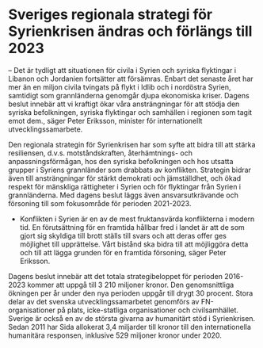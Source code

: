 # Sveriges regionala strategi för Syrienkrisen ändras och förlängs till 2023

– Det är tydligt att situationen för civila i Syrien och syriska flyktingar i Libanon och Jordanien fortsätter att försämras. Enbart det senaste året har mer än en miljon civila tvingats på flykt i Idlib och i nordöstra Syrien, samtidigt som grannländerna genomgår djupa ekonomiska kriser. Dagens beslut innebär att vi kraftigt ökar våra ansträngningar för att stödja den syriska befolkningen, syriska flyktingar och samhällen i regionen som tagit emot dem., säger Peter Eriksson, minister för internationellt utvecklingssamarbete.

Den regionala strategin för Syrienkrisen har som syfte att bidra till att stärka resiliensen, d.v.s. motståndskraften, återhämtnings- och anpassningsförmågan, hos den syriska befolkningen och hos utsatta grupper i Syriens grannländer som drabbats av konflikten. Strategin bidrar även till ansträngningar för stärkt demokrati och jämställdhet, och ökad respekt för mänskliga rättigheter i Syrien och för flyktingar från Syrien i grannländerna. Med dagens beslut läggs även ansvarsutkrävande och försoning till som fokusområde för perioden 2021-2023.

- Konflikten i Syrien är en av de mest fruktansvärda konflikterna i modern tid. En förutsättning för en framtida hållbar fred i landet är att de som gjort sig skyldiga till brott ställs till svars och att deras offer ges möjlighet till upprättelse. Vårt bistånd ska bidra till att möjliggöra detta och till att lägga grunden för en framtida försoning, säger Peter Eriksson.

Dagens beslut innebär att det totala strategibeloppet för perioden 2016-2023 kommer att uppgå till 3 210 miljoner kronor. Den genomsnittliga ökningen per år under den nya perioden uppgår till drygt 30 procent. Stora delar av det svenska utvecklingssamarbetet genomförs av FN-organisationer på plats, icke-statliga organisationer och civilsamhället. Sverige är också en av de största givarna av humanitärt stöd i Syrienkrisen. Sedan 2011 har Sida allokerat 3,4 miljarder till kronor till den internationella humanitära responsen, inklusive 529 miljoner kronor under 2020.
